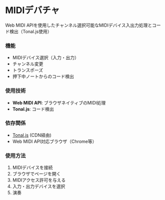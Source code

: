 # MIDIデバチャ

Web MIDI APIを使用したチャンネル選択可能なMIDIデバイス入出力処理とコード検出（Tonal.js使用）

### 機能
- MIDIデバイス選択（入力・出力）
- チャンネル変更
- トランスポーズ
- 押下中ノートからのコード検出

### 使用技術
- **Web MIDI API**: ブラウザネイティブのMIDI処理
- **Tonal.js**: コード検出

### 依存関係
- [Tonal.js](https://github.com/tonaljs/tonal) (CDN経由)
- Web MIDI API対応ブラウザ（Chrome等）

### 使用方法
1. MIDIデバイスを接続
2. ブラウザでページを開く
3. MIDIアクセス許可を与える
4. 入力・出力デバイスを選択
5. 演奏
